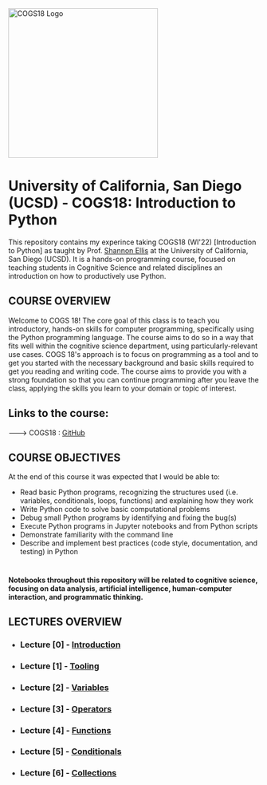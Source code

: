 <img src="https://cogs18.github.io/_static/logo.png" alt="COGS18 Logo" width="300" height="300">

# University of California, San Diego (UCSD) - COGS18: Introduction to Python
This repository contains my experince taking COGS18 (WI'22) [Introduction to Python] as taught by Prof. [Shannon Ellis](http://shanellis.com) at the University of California, San Diego (UCSD). It is a hands-on programming course, focused on teaching students in Cognitive Science and related disciplines an introduction on how to productively use Python.

## COURSE OVERVIEW

Welcome to COGS 18! The core goal of this class is to teach you introductory, hands-on skills for computer programming, specifically using the Python programming language. The course aims to do so in a way that fits well within the cognitive science department, using particularly-relevant use cases. COGS 18's approach is to focus on programming as a tool and to get you started with the necessary background and basic skills required to get you reading and writing code. The course aims to provide you with a strong foundation so that you can continue programming after you leave the class, applying the skills you learn to your domain or topic of interest.

## Links to the course:
---> COGS18 : [GitHub](https://cogs18.github.io)

## COURSE OBJECTIVES

At the end of this course it was expected that I would be able to:

- Read basic Python programs, recognizing the structures used (i.e. variables, conditionals, loops, functions) and explaining how they work
- Write Python code to solve basic computational problems
- Debug small Python programs by identifying and fixing the bug(s)
- Execute Python programs in Jupyter notebooks and from Python scripts 
- Demonstrate familiarity with the command line 
- Describe and implement best practices (code style, documentation, and testing) in Python

# 
**Notebooks throughout this repository will be related to cognitive science, focusing on data analysis, artificial intelligence, human-computer interaction, and programmatic thinking.**

## LECTURES OVERVIEW
- ### Lecture [0] - <a href="https://github.com/sashazabegalin/cogs18/blob/main/lecture-notes/01-Introduction.ipynb">Introduction<a>

- ### Lecture [1] - <a href="https://github.com/sashazabegalin/cogs18/blob/main/lecture-notes/02-Tooling.ipynb">Tooling<a>

- ### Lecture [2] - <a href="https://github.com/sashazabegalin/cogs18/blob/main/lecture-notes/03-Variables.ipynb">Variables<a>

- ### Lecture [3] - <a href="https://github.com/sashazabegalin/cogs18/blob/main/lecture-notes/04-Operators.ipynb">Operators<a>

- ### Lecture [4] - <a href="https://github.com/sashazabegalin/cogs18/blob/main/lecture-notes/05-Functions.ipynb">Functions<a>

- ### Lecture [5] - <a href="https://github.com/sashazabegalin/cogs18/blob/main/lecture-notes/06-Conditionals.ipynb">Conditionals<a>

- ### Lecture [6] - <a href="https://github.com/sashazabegalin/cogs18/blob/main/lecture-notes/07-Collections.ipynb">Collections<a>


